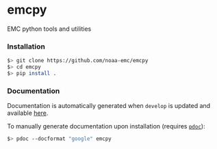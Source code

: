 # emcpy
EMC python tools and utilities

### Installation
```sh
$> git clone https://github.com/noaa-emc/emcpy
$> cd emcpy
$> pip install .
```

### Documentation
Documentation is automatically generated when `develop` is updated and available [here](https://noaa-emc.github.io/emcpy/emcpy.html).

To manually generate documentation upon installation (requires [`pdoc`](https://pdoc.dev/)):
```sh
$> pdoc --docformat "google" emcpy
```
